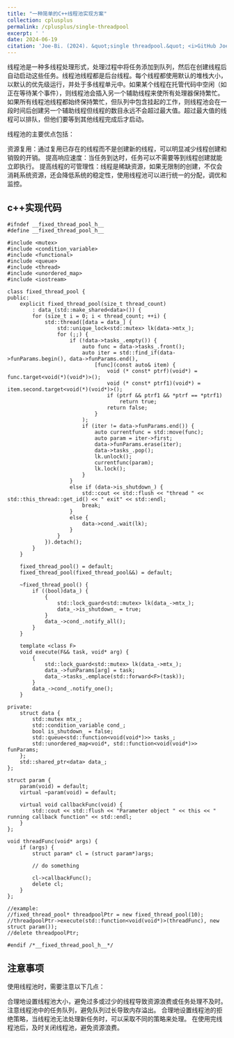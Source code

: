 ```yaml
---
title: "一种简单的C++线程池实现方案"
collection: cplusplus
permalink: /cplusplus/single-threadpool
excerpt: ' '
date: 2024-06-19
citation: 'Joe-Bi. (2024). &quot;single threadpool.&quot; <i>GitHub Joe-Bi of Bugs</i>'
---
```

   
线程池是一种多线程处理形式，处理过程中将任务添加到队列，然后在创建线程后自动启动这些任务。线程池线程都是后台线程。每个线程都使用默认的堆栈大小，以默认的优先级运行，并处于多线程单元中。如果某个线程在托管代码中空闲（如正在等待某个事件），则线程池会插入另一个辅助线程来使所有处理器保持繁忙。如果所有线程池线程都始终保持繁忙，但队列中包含挂起的工作，则线程池会在一段时间后创建另一个辅助线程但线程的数目永远不会超过最大值。超过最大值的线程可以排队，但他们要等到其他线程完成后才启动。

线程池的主要优点包括：

资源复用：通过复用已存在的线程而不是创建新的线程，可以明显减少线程创建和销毁的开销。
提高响应速度：当任务到达时，任务可以不需要等到线程创建就能立即执行。
提高线程的可管理性：线程是稀缺资源，如果无限制的创建，不仅会消耗系统资源，还会降低系统的稳定性，使用线程池可以进行统一的分配，调优和监控。


## c++实现代码

```
#ifndef __fixed_thread_pool_h__
#define __fixed_thread_pool_h__

#include <mutex>
#include <condition_variable>
#include <functional>
#include <queue>
#include <thread>
#include <unordered_map>
#include <iostream>

class fixed_thread_pool {
public:
	explicit fixed_thread_pool(size_t thread_count)
		: data_(std::make_shared<data>()) {
		for (size_t i = 0; i < thread_count; ++i) {
			std::thread([data = data_] {
				std::unique_lock<std::mutex> lk(data->mtx_);
				for (;;) {
					if (!data->tasks_.empty()) {
						auto func = data->tasks_.front();
						auto iter = std::find_if(data->funParams.begin(), data->funParams.end(),
							[func](const auto& item) {
								void (* const* ptrf)(void*) = func.target<void(*)(void*)>();
								void (* const* ptrf1)(void*) = item.second.target<void(*)(void*)>();
								if (ptrf && ptrf1 && *ptrf == *ptrf1)
									return true;
								return false;
							}
						);
						if (iter != data->funParams.end()) {
							auto currentfunc = std::move(func);
							auto param = iter->first;
							data->funParams.erase(iter);
							data->tasks_.pop();
							lk.unlock();
							currentfunc(param);
							lk.lock();
						}
					}
					else if (data->is_shutdown_) {
						std::cout << std::flush << "thread " << std::this_thread::get_id() << " exit" << std::endl;
						break;
					}
					else {
						data->cond_.wait(lk);
					}
				}
			}).detach();
		}
	}

	fixed_thread_pool() = default;
	fixed_thread_pool(fixed_thread_pool&&) = default;

	~fixed_thread_pool() {
		if ((bool)data_) {
			{
				std::lock_guard<std::mutex> lk(data_->mtx_);
				data_->is_shutdown_ = true;
			}
			data_->cond_.notify_all();
		}
	}

	template <class F>
	void execute(F&& task, void* arg) {
		{
			std::lock_guard<std::mutex> lk(data_->mtx_);
			data_->funParams[arg] = task;
			data_->tasks_.emplace(std::forward<F>(task));
		}
		data_->cond_.notify_one();
	}

private:
	struct data {
		std::mutex mtx_;
		std::condition_variable cond_;
		bool is_shutdown_ = false;
		std::queue<std::function<void(void*)>> tasks_;
		std::unordered_map<void*, std::function<void(void*)>> funParams;
	};
	std::shared_ptr<data> data_;
};

struct param {
	param(void) = default;
	virtual ~param(void) = default;

	virtual void callbackFunc(void) {
		std::cout << std::flush << "Parameter object " << this << " running callback function" << std::endl;
	}
};

void threadFunc(void* args) {
	if (args) {
		struct param* cl = (struct param*)args;
		
		// do something

		cl->callbackFunc();
		delete cl;
	}
};

//example:
//fixed_thread_pool* threadpoolPtr = new fixed_thread_pool(10);
//threadpoolPtr->execute(std::function<void(void*)>(threadFunc), new struct param());
//delete threadpoolPtr;

#endif /*__fixed_thread_pool_h__*/

```

## 注意事项
使用线程池时，需要注意以下几点：

合理地设置线程池大小，避免过多或过少的线程导致资源浪费或任务处理不及时。
注意线程池中的任务队列，避免队列过长导致内存溢出。
合理地设置线程池的拒绝策略，当线程池无法处理新任务时，可以采取不同的策略来处理。
在使用完线程池后，及时关闭线程池，避免资源浪费。


  






